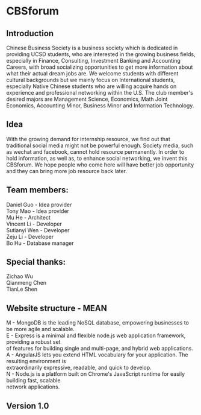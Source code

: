 # CBSforum

## Introduction
Chinese Business Society is a business society which is dedicated in providing UCSD students, who are interested in 
the growing business fields, especially in Finance, Consulting, Investment Banking and Accounting Careers, with broad 
socializing opportunities to get more information about what their actual dream jobs are. We welcome students with 
different cultural backgrounds but we mainly focus on International students, especially Native Chinese students who 
are willing acquire hands on experience and professional networking within the U.S. The club member's desired majors 
are Management Science, Economics, Math Joint Economics, Accounting Minor, Business Minor and Information Technology.

## Idea
With the growing demand for internship resource, we find out that traditional social media might not be powerful enough.
Society media, such as wechat and facebook, cannot hold resource permanently. In order to hold information, as well as,
to enhance social networking, we invent this CBSforum. We hope people who come here will have better job opportunity and 
they can bring more job resource back later.


## Team members:
Daniel Guo - Idea provider  
Tony Mao - Idea provider  
Mu He - Architect  
Vincent Li - Developer  
Sutianyi Wen - Developer  
Zeju Li - Developer  
Bo Hu - Database manager  

## Special thanks:
Zichao Wu  
Qianmeng Chen  
TianLe Shen  

## Website structure - MEAN
M - MongoDB is the leading NoSQL database, empowering businesses to be more agile and scalable.  
E - Express is a minimal and flexible node.js web application framework, providing a robust set  
of features for building single and multi-page, and hybrid web applications.  
A - AngularJS lets you extend HTML vocabulary for your application. The resulting environment is   
extraordinarily expressive, readable, and quick to develop.  
N - Node.js is a platform built on Chrome's JavaScript runtime for easily building fast, scalable  
network applications.

## Version 1.0
